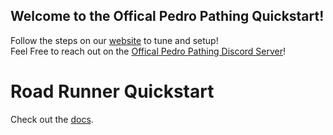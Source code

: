 ## Welcome to the Offical Pedro Pathing Quickstart!  

Follow the steps on our [website](https://pedropathing.com/) to tune and setup!  
Feel Free to reach out on the [Offical Pedro Pathing Discord Server](https://discord.gg/2GfC4qBP5s)!
# Road Runner Quickstart

Check out the [docs](https://rr.brott.dev/docs/v1-0/tuning/).

